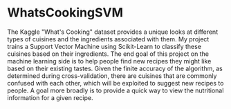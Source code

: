 # WhatsCookingSVM

The Kaggle "What's Cooking" dataset provides a unique looks at different types of cuisines and the ingredients associated with them. My project trains a Support Vector Machine using Scikit-Learn to classify these cuisines based on their ingredients.
The end goal of this project on the machine learning side is to help people find new recipes they might like based on their existing tastes.
Given the finite accuracy of the algorithm, as determined during cross-validation, there are cuisines that are commonly confused with each other, which will be exploited to suggest new recipes to people.
A goal more broadly is to provide a quick way to view the nutritional information for a given recipe.
